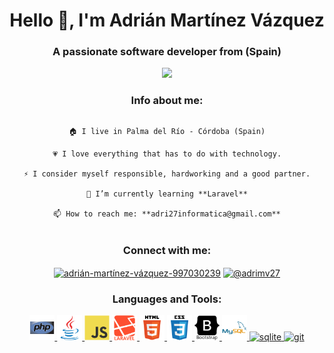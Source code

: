 <h1 align="center">Hello 👋, I'm Adrián Martínez Vázquez</h1>
<h3 align="center">A passionate software developer from (Spain)</h3>

<p align="center"> 
  <img src="https://media2.giphy.com/media/qgQUggAC3Pfv687qPC/giphy.gif?cid=ecf05e47wxd73nzss9azs2aio9b26bnuv9h0l8k9w6klgjuk&rid=giphy.gif&ct=g">
</p>

<div align="center"> 
  <h3 >Info about me:</h3>
  <div style="display: flex; align-items: center; justify-content: center;">
  <p>

    🏠 I live in Palma del Río - Córdoba (Spain)

    💗 I love everything that has to do with technology.

    ⚡ I consider myself responsible, hardworking and a good partner.

    🌱 I’m currently learning **Laravel**

    📫 How to reach me: **adri27informatica@gmail.com**

  </p>
  </div>
</div>

<div align="center">
  <h3>Connect with me:</h3>
  <p >
  <a href="https://linkedin.com/in/adrián-martínez-vázquez-997030239" target="blank"><img align="center" src="https://raw.githubusercontent.com/rahuldkjain/github-profile-readme-generator/master/src/images/icons/Social/linked-in-alt.svg" alt="adrián-martínez-vázquez-997030239" height="30" width="40" /></a>
  <a href="https://twitter.com/@adrimv27" target="blank"><img align="center" src="https://raw.githubusercontent.com/rahuldkjain/github-profile-readme-generator/master/src/images/icons/Social/twitter.svg" alt="@adrimv27" height="30" width="40" /></a>
  </p>
</div>

<div align="center">
  <h3>Languages and Tools:</h3>
  <p> <a href="https://www.php.net" target="_blank" rel="noreferrer"> <img src="https://raw.githubusercontent.com/devicons/devicon/master/icons/php/php-original.svg" alt="php" width="40" height="40"/> </a> <a href="https://www.java.com" target="_blank" rel="noreferrer"> <img src="https://raw.githubusercontent.com/devicons/devicon/master/icons/java/java-original.svg" alt="java" width="40" height="40"/> </a>  <a href="https://developer.mozilla.org/en-US/docs/Web/JavaScript" target="_blank" rel="noreferrer"> <img src="https://raw.githubusercontent.com/devicons/devicon/master/icons/javascript/javascript-original.svg" alt="javascript" width="40" height="40"/> </a> <a href="https://laravel.com/" target="_blank" rel="noreferrer"> <img src="https://raw.githubusercontent.com/devicons/devicon/master/icons/laravel/laravel-plain-wordmark.svg" alt="laravel" width="40" height="40"/> </a><a href="https://www.w3.org/html/" target="_blank" rel="noreferrer"> <img src="https://raw.githubusercontent.com/devicons/devicon/master/icons/html5/html5-original-wordmark.svg" alt="html5" width="40" height="40"/> </a> <a href="https://www.w3schools.com/css/" target="_blank" rel="noreferrer"> <img src="https://raw.githubusercontent.com/devicons/devicon/master/icons/css3/css3-original-wordmark.svg" alt="css3" width="40" height="40"/> </a> 
  <a href="https://getbootstrap.com" target="_blank" rel="noreferrer"> <img src="https://raw.githubusercontent.com/devicons/devicon/master/icons/bootstrap/bootstrap-plain-wordmark.svg" alt="bootstrap" width="40" height="40"/> </a>     <a href="https://www.mysql.com/" target="_blank" rel="noreferrer"> <img src="https://raw.githubusercontent.com/devicons/devicon/master/icons/mysql/mysql-original-wordmark.svg" alt="mysql" width="40" height="40"/> </a>  <a href="https://www.sqlite.org/" target="_blank" rel="noreferrer"> <img src="https://www.vectorlogo.zone/logos/sqlite/sqlite-icon.svg" alt="sqlite" width="40" height="40"/> </a><a href="https://git-scm.com/" target="_blank" rel="noreferrer"> <img src="https://www.vectorlogo.zone/logos/git-scm/git-scm-icon.svg" alt="git" width="40" height="40"/> </a> </p>
</div>
